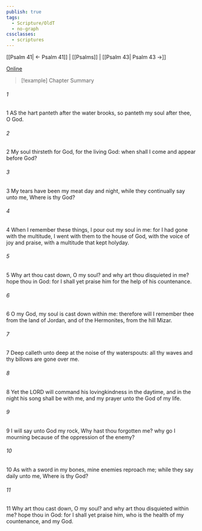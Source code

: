 ```yaml
---
publish: true
tags:
  - Scripture/OldT
  - no-graph
cssclasses:
  - scriptures
---
```

[[Psalm 41| ← Psalm 41]] | [[Psalms]] | [[Psalm 43| Psalm 43 →]]

[Online](https://churchofjesuschrist.org/study/scriptures/ot/ps/42?lang=eng)

>[!example] Chapter Summary
>
###### 1
1 AS the hart panteth after the water brooks, so panteth my soul after thee, O God.
###### 2
2 My soul thirsteth for God, for the living God: when shall I come and appear before God?
###### 3
3 My tears have been my meat day and night, while they continually say unto me, Where is thy God?
###### 4
4 When I remember these things, I pour out my soul in me: for I had gone with the multitude, I went with them to the house of God, with the voice of joy and praise, with a multitude that kept holyday.
###### 5
5 Why art thou cast down, O my soul?  and why art thou disquieted in me?  hope thou in God: for I shall yet praise him for the help of his countenance.
###### 6
6 O my God, my soul is cast down within me: therefore will I remember thee from the land of Jordan, and of the Hermonites, from the hill Mizar.
###### 7
7 Deep calleth unto deep at the noise of thy waterspouts: all thy waves and thy billows are gone over me.
###### 8
8 Yet the LORD will command his lovingkindness in the daytime, and in the night his song shall be with me, and my prayer unto the God of my life.
###### 9
9 I will say unto God my rock, Why hast thou forgotten me?  why go I mourning because of the oppression of the enemy?
###### 10
10 As with a sword in my bones, mine enemies reproach me; while they say daily unto me, Where is thy God?
###### 11
11 Why art thou cast down, O my soul?  and why art thou disquieted within me?  hope thou in God: for I shall yet praise him, who is the health of my countenance, and my God.



